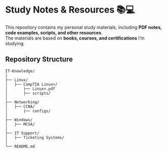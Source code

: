 # Study Notes & Resources 📚💻

This repository contains my personal study materials, including **PDF notes, code examples, scripts, and other resources**.  
The materials are based on **books, courses, and certifications** I’m studying.  


##  Repository Structure

```text
IT-Knowledge/
│
├── Linux/
│   ├── CompTIA Linux+/
│       ├── Linux+.pdf
│       ├── scripts/
│
├── Networking/
│   ├── CCNA/
│       ├── configs/
│
├── Windows/
│   ├── MCSA/
│
├── IT Support/
│   ├── Ticketing Systems/
│
└── README.md
